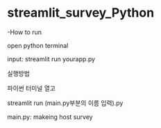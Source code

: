 # streamlit_survey_Python

-How to run

open python terminal

input: streamlit run yourapp.py 

실행방법

파이썬 터미널 열고 

streamlit run (main.py부분의 이름 입력).py 



main.py: makeing host survey

